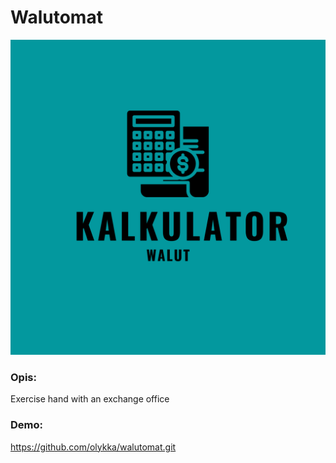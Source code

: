 # Walutomat
![Walutomat](images/share.png)
### Opis:
Exercise hand with an exchange office

### Demo:
https://github.com/olykka/walutomat.git
